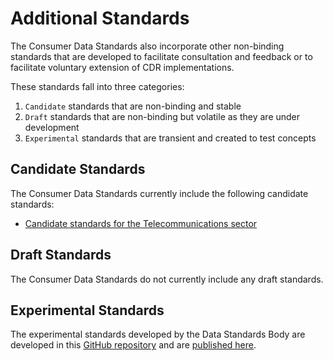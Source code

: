 # Additional Standards

The Consumer Data Standards also incorporate other non-binding standards that are developed to facilitate consultation and feedback or to facilitate voluntary extension of CDR implementations.

These standards fall into three categories:
1. `Candidate` standards that are non-binding and stable
2. `Draft` standards that are non-binding but volatile as they are under development
3. `Experimental` standards that are transient and created to test concepts

## Candidate Standards

The Consumer Data Standards currently include the following candidate standards:

- [Candidate standards for the Telecommunications sector](./includes/additional/candidates/telco.html)

## Draft Standards

The Consumer Data Standards do not currently include any draft standards.

## Experimental Standards

The experimental standards developed by the Data Standards Body are developed in this [GitHub repository](https://github.com/ConsumerDataStandardsAustralia/standards-experimental) and are [published here](https://consumerdatastandardsaustralia.github.io/standards-experimental/).
